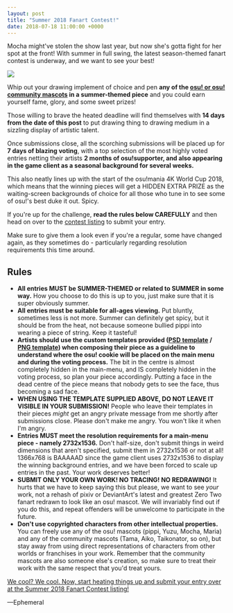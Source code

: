 ```yaml
---
layout: post
title: "Summer 2018 Fanart Contest!"
date: 2018-07-18 11:00:00 +0000
---
```


Mocha might've stolen the show last year, but now she's gotta fight for her spot at the front! With summer in full swing, the latest season-themed fanart contest is underway, and we want to see your best!

[![](https://assets.ppy.sh/contests/66/header.jpg)](https://osu.ppy.sh/community/contests/66)

Whip out your drawing implement of choice and pen **any of the [osu! or osu! community mascots](/wiki/Mascots) in a summer-themed piece** and you could earn yourself fame, glory, and some sweet prizes!

Those willing to brave the heated deadline will find themselves with **14 days from the date of this post** to put drawing thing to drawing medium in a sizzling display of artistic talent.

Once submissions close, all the scorching submissions will be placed up for **7 days of blazing voting**, with a top selection of the most highly voted entries netting their artists **2 months of osu!supporter, and also appearing in the game client as a seasonal background for several weeks.**

This also neatly lines up with the start of the osu!mania 4K World Cup 2018, which means that the winning pieces will get a HIDDEN EXTRA PRIZE as the waiting-screen backgrounds of choice for all those who tune in to see some of osu!'s best duke it out. Spicy.

If you're up for the challenge, **read the rules below CAREFULLY** and then head on over to the [contest listing](https://osu.ppy.sh/community/contests/66) to submit your entry.

Make sure to give them a look even if you're a regular, some have changed again, as they sometimes do - particularly regarding resolution requirements this time around.

## Rules

- **All entries MUST be SUMMER-THEMED or related to SUMMER in some way.** How you choose to do this is up to you, just make sure that it is super obviously summer.
- **All entries must be suitable for all-ages viewing.** Put bluntly, sometimes less is not more. Summer can definitely get spicy, but it should be from the heat, not because someone bullied pippi into wearing a piece of string. Keep it tasteful!
- **Artists should use the custom templates provided ([PSD template](https://assets.ppy.sh/events/fanart/templates/osu%21%20main%20menu%202732x1536.psd?2017) / [PNG template](https://assets.ppy.sh/events/fanart/templates/osu%21%20main%20menu%202732x1536.png?2017)) when composing their piece as a guideline to understand where the osu! cookie will be placed on the main menu and during the voting process.** The bit in the centre is almost completely hidden in the main-menu, and IS completely hidden in the voting process, so plan your piece accordingly. Putting a face in the dead centre of the piece means that nobody gets to see the face, thus becoming a sad face.
- **WHEN USING THE TEMPLATE SUPPLIED ABOVE, DO NOT LEAVE IT VISIBLE IN YOUR SUBMISSION!** People who leave their templates in their pieces *might* get an angry private message from me shortly after submissions close. Please don't make me angry. You won't like it when I'm angry.
- **Entries MUST meet the resolution requirements for a main-menu piece - namely 2732x1536.** Don't half-size, don't submit things in weird dimensions that aren't specified, submit them in 2732x1536 or not at all! 1366x768 is BAAAAAD since the game client uses 2732x1536 to display the winning background entries, and we have been forced to scale up entries in the past. Your work deserves better!
- **SUBMIT ONLY YOUR OWN WORK! NO TRACING! NO REDRAWING!** It hurts that we have to keep saying this but please, we want to see *your* work, not a rehash of pixiv or DeviantArt's latest and greatest Zero Two fanart redrawn to look like an osu! mascot. We will invariably find out if you do this, and repeat offenders will be unwelcome to participate in the future.
- **Don't use copyrighted characters from other intellectual properties.** You can freely use any of the osu! mascots (pippi, Yuzu, Mocha, Maria) and any of the community mascots (Tama, Aiko, Taikonator, so on), but stay away from using direct representations of characters from other worlds or franchises in your work. Remember that the community mascots are also someone else's creation, so make sure to treat their work with the same respect that you'd treat yours.

[We cool? We cool. Now, start heating things up and submit your entry over at the Summer 2018 Fanart Contest listing!](https://osu.ppy.sh/community/contests/66)

—Ephemeral
